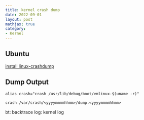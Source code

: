 ```yaml
---
title: kernel crash dump
date: 2022-09-01
layout: post
mathjax: true
category:
- Kernel
---
```

## Ubuntu

[install linux-crashdump](https://ubuntu.com/server/docs/kernel-crash-dump)

## Dump Output

`alias crash="crash /usr/lib/debug/boot/vmlinux-$(uname -r)"`

`crash /var/crash/<yyyymmmmhhmm>/dump.<yyyymmmmhhmm>`

bt: backtrace
log: kernel log